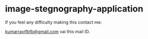 # image-stegnography-application

If you feel any difficulty making this contact me:

kumarravifbfb@gmail.com   vai this mail ID.
